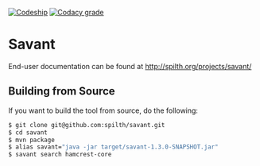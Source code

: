 [![Codeship](https://img.shields.io/codeship/e282dd80-a21a-0134-6f6a-12490b0b4938.svg)](https://app.codeship.com/projects/189924)
[![Codacy grade](https://img.shields.io/codacy/grade/8159dd599fbd49589921d51f96059ef3.svg)](https://www.codacy.com/app/spilth/savant?utm_source=github.com&amp)

# Savant

End-user documentation can be found at <http://spilth.org/projects/savant/>

## Building from Source

If you want to build the tool from source, do the following:

```bash
$ git clone git@github.com:spilth/savant.git
$ cd savant
$ mvn package
$ alias savant="java -jar target/savant-1.3.0-SNAPSHOT.jar"
$ savant search hamcrest-core
```

